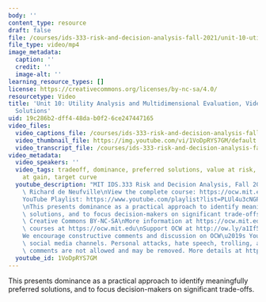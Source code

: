 ```yaml
---
body: ''
content_type: resource
draft: false
file: /courses/ids-333-risk-and-decision-analysis-fall-2021/unit-10-utility-video-6_360p_16_9.mp4
file_type: video/mp4
image_metadata:
  caption: ''
  credit: ''
  image-alt: ''
learning_resource_types: []
license: https://creativecommons.org/licenses/by-nc-sa/4.0/
resourcetype: Video
title: 'Unit 10: Utility Analysis and Multidimensional Evaluation, Video 6: Dominated
  Solutions'
uid: 19c286b2-dff4-48da-b0f2-6ce247447165
video_files:
  video_captions_file: /courses/ids-333-risk-and-decision-analysis-fall-2021/1DwpDDyPe3sOW3Yj6vvGnhyIth2uUWslD_transcript.webvtt
  video_thumbnail_file: https://img.youtube.com/vi/1VoDpRYS7GM/default.jpg
  video_transcript_file: /courses/ids-333-risk-and-decision-analysis-fall-2021/1DwpDDyPe3sOW3Yj6vvGnhyIth2uUWslD_transcript.pdf
video_metadata:
  video_speakers: ''
  video_tags: tradeoff, dominance, preferred solutions, value at risk, VAR , value
    at gain, target curve
  youtube_description: "MIT IDS.333 Risk and Decision Analysis, Fall 2021\nInstructor:\
    \ Richard de Neufville\nView the complete course: https://ocw.mit.edu/courses/ids-333-risk-and-decision-analysis-fall-2021/\n\
    YouTube Playlist: https://www.youtube.com/playlist?list=PLUl4u3cNGP62jwhTqp8_1kwrkDkxZhpQC\n\
    \nThis presents dominance as a practical approach to identify meaningfully preferred\
    \ solutions, and to focus decision-makers on significant trade-offs.\n\nLicense:\
    \ Creative Commons BY-NC-SA\nMore information at https://ocw.mit.edu/terms\nMore\
    \ courses at https://ocw.mit.edu\nSupport OCW at http://ow.ly/a1If50zVRlQ\n\n\
    We encourage constructive comments and discussion on OCW\u2019s YouTube and other\
    \ social media channels. Personal attacks, hate speech, trolling, and inappropriate\
    \ comments are not allowed and may be removed. More details at https://ocw.mit.edu/comments."
  youtube_id: 1VoDpRYS7GM
---
```

This presents dominance as a practical approach to identify meaningfully preferred solutions, and to focus decision-makers on significant trade-offs.